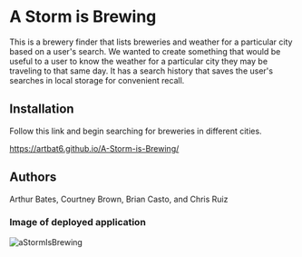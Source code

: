 # A Storm is Brewing

This is a brewery finder that lists breweries and weather for a particular city based on a user's search.  We wanted to create something that would be useful to a user to know the weather for a particular city they may be traveling to that same day.  It has a search history that saves the user's searches in local storage for convenient recall.   

## Installation

Follow this link and begin searching for breweries in different cities.

https://artbat6.github.io/A-Storm-is-Brewing/


## Authors

Arthur Bates, Courtney Brown, Brian Casto, and Chris Ruiz

### Image of deployed application

![aStormIsBrewing](./assets/images/brewing.png)


